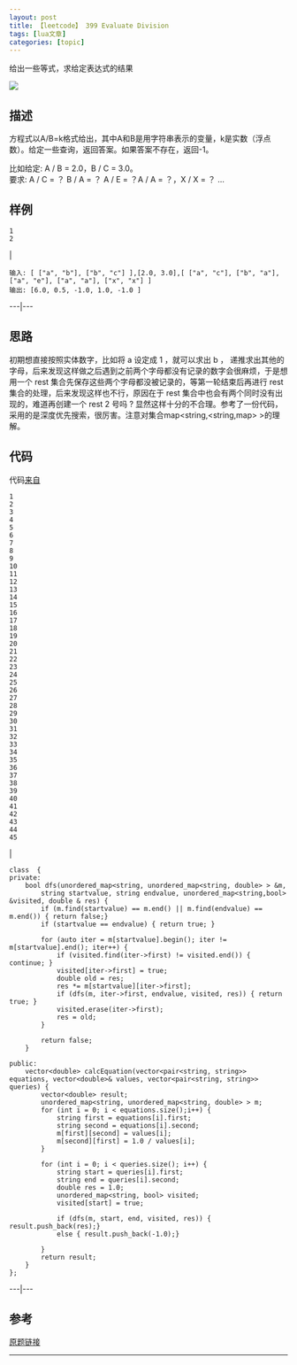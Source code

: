 ```yaml
---
layout: post
title: 【leetcode】 399 Evaluate Division 
tags: [lua文章]
categories: [topic]
---
```

给出一些等式，求给定表达式的结果

![](https://whutweihuan.github.io//2018/10/27/2018-10-27-blog/raindrop-3629132_640.jpg)  

## 描述

方程式以A/B=k格式给出，其中A和B是用字符串表示的变量，k是实数（浮点数）。给定一些查询，返回答案。如果答案不存在，返回-1。

比如给定: A / B = 2.0，B / C = 3.0。  
要求: A / C = ？ B / A = ？ A / E = ？A / A = ？，X / X = ？ …

## 样例

    
    
    1  
    2  
    

|

    
    
    输入: [ ["a", "b"], ["b", "c"] ],[2.0, 3.0],[ ["a", "c"], ["b", "a"], ["a", "e"], ["a", "a"], ["x", "x"] ]  
    输出: [6.0, 0.5, -1.0, 1.0, -1.0 ]  
      
  
---|---  
  
## 思路

初期想直接按照实体数字，比如将 a 设定成 1 ，就可以求出 b ，
递推求出其他的字母，后来发现这样做之后遇到之前两个字母都没有记录的数字会很麻烦，于是想用一个 rest
集合先保存这些两个字母都没被记录的，等第一轮结束后再进行 rest 集合的处理，后来发现这样也不行，原因在于 rest
集合中也会有两个同时没有出现的，难道再创建一个 rest 2 号吗 ?
显然这样十分的不合理。参考了一份代码，采用的是深度优先搜索，很厉害。注意对集合map<string,<string,map> >的理解。

## 代码

代码[来自](https://github.com/haoel/leetcode/blob/master/algorithms/cpp/evaluateDivision/EvaluateDivision.cpp)

    
    
    1  
    2  
    3  
    4  
    5  
    6  
    7  
    8  
    9  
    10  
    11  
    12  
    13  
    14  
    15  
    16  
    17  
    18  
    19  
    20  
    21  
    22  
    23  
    24  
    25  
    26  
    27  
    28  
    29  
    30  
    31  
    32  
    33  
    34  
    35  
    36  
    37  
    38  
    39  
    40  
    41  
    42  
    43  
    44  
    45  
    

|

    
    
    class  {  
    private:  
        bool dfs(unordered_map<string, unordered_map<string, double> > &m,   
            string startvalue, string endvalue, unordered_map<string,bool> &visited, double & res) {  
            if (m.find(startvalue) == m.end() || m.find(endvalue) == m.end()) { return false;}  
            if (startvalue == endvalue) { return true; }  
      
            for (auto iter = m[startvalue].begin(); iter != m[startvalue].end(); iter++) {  
                if (visited.find(iter->first) != visited.end()) { continue; }  
                visited[iter->first] = true;  
                double old = res;  
                res *= m[startvalue][iter->first];  
                if (dfs(m, iter->first, endvalue, visited, res)) { return true; }  
                visited.erase(iter->first);  
                res = old;  
            }  
      
            return false;  
        }  
      
    public:  
        vector<double> calcEquation(vector<pair<string, string>> equations, vector<double>& values, vector<pair<string, string>> queries) {  
            vector<double> result;  
            unordered_map<string, unordered_map<string, double> > m;  
            for (int i = 0; i < equations.size();i++) {  
                string first = equations[i].first;  
                string second = equations[i].second;  
                m[first][second] = values[i];  
                m[second][first] = 1.0 / values[i];  
            }  
      
            for (int i = 0; i < queries.size(); i++) {  
                string start = queries[i].first;  
                string end = queries[i].second;  
                double res = 1.0;  
                unordered_map<string, bool> visited;  
                visited[start] = true;  
      
                if (dfs(m, start, end, visited, res)) { result.push_back(res);}  
                else { result.push_back(-1.0);}  
      
            }  
            return result;  
        }  
    };  
      
  
---|---  
  
## 参考

[原题链接]()

* * *